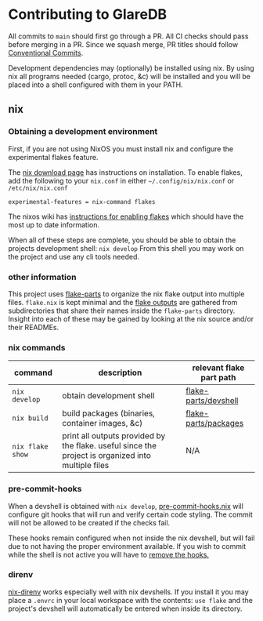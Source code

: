 # Contributing to GlareDB

All commits to `main` should first go through a PR. All CI checks should pass
before merging in a PR. Since we squash merge, PR titles should follow
[Conventional Commits](https://www.conventionalcommits.org/en/v1.0.0/).

Development dependencies may (optionally) be installed using nix.
By using nix all programs needed (cargo, protoc, &c) will be installed and you will be placed into a shell configured with them in your PATH.

## nix

### Obtaining a development environment

First, if you are not using NixOS you must install nix and configure the experimental flakes feature.

The [nix download page](https://nixos.org/download.html) has instructions on installation.
To enable flakes, add the following to your `nix.conf` in either `~/.config/nix/nix.conf` or `/etc/nix/nix.conf` 
```
experimental-features = nix-command flakes
```
The nixos wiki has [instructions for enabling flakes](https://nixos.wiki/wiki/Flakes#Enable_flakes) which should have the most up to date information.

When all of these steps are complete, you should be able to obtain the projects development shell: `nix develop`
From this shell you may work on the project and use any cli tools needed.

### other information

This project uses [flake-parts](https://github.com/hercules-ci/flake-parts) to organize the nix flake output into multiple files.
`flake.nix` is kept minimal and the [flake outputs](https://nixos.wiki/wiki/Flakes#Output_schema) are gathered from subdirectories that share their names inside the `flake-parts` directory.
Insight into each of these may be gained by looking at the nix source and/or their READMEs.

### nix commands

| command | description | relevant flake part path |
| ------- | ----------- | --------------- |
| `nix develop` | obtain development shell | [flake-parts/devshell](flake-parts/devshell) |
| `nix build` | build packages (binaries, container images, &c) | [flake-parts/packages](flake-parts/packages) |
| `nix flake show` | print all outputs provided by the flake. useful since the project is organized into multiple files | N/A |

### pre-commit-hooks

When a devshell is obtained with `nix develop`, [pre-commit-hooks.nix](https://github.com/cachix/pre-commit-hooks.nix) will configure git hooks that will run and verify certain code styling.
The commit will not be allowed to be created if the checks fail.

These hooks remain configured when not inside the nix devshell, but will fail due to not having the proper environment available.
If you wish to commit while the shell is not active you will have to [remove the hooks.](https://stackoverflow.com/questions/39963695/how-to-remove-git-hooks)
### direnv

[nix-direnv](https://github.com/nix-community/nix-direnv) works especially well with nix devshells.
If you install it you may place a `.envrc` in your local workspace with the contents: `use flake` and
the project's devshell will automatically be entered when inside its directory.
